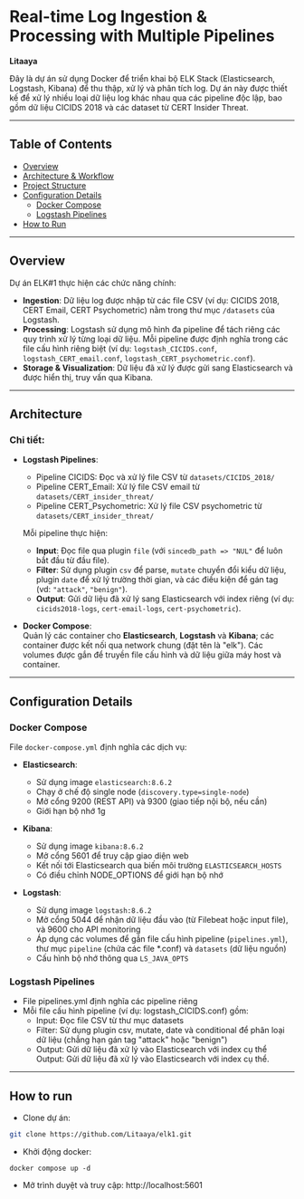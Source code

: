 # Real-time Log Ingestion & Processing with Multiple Pipelines

**Litaaya**

Đây là dự án sử dụng Docker để triển khai bộ ELK Stack (Elasticsearch, Logstash, Kibana) để thu thập, xử lý và phân tích log. Dự án này được thiết kế để xử lý nhiều loại dữ liệu log khác nhau qua các pipeline độc lập, bao gồm dữ liệu CICIDS 2018 và các dataset từ CERT Insider Threat.

---

## Table of Contents

- [Overview](#overview)
- [Architecture & Workflow](#architecture--workflow)
- [Project Structure](#project-structure)
- [Configuration Details](#configuration-details)
  - [Docker Compose](#docker-compose)
  - [Logstash Pipelines](#logstash-pipelines)
- [How to Run](#how-to-run)

---

## Overview

Dự án ELK#1 thực hiện các chức năng chính:

- **Ingestion**: Dữ liệu log được nhập từ các file CSV (ví dụ: CICIDS 2018, CERT Email, CERT Psychometric) nằm trong thư mục `/datasets` của Logstash.
- **Processing**: Logstash sử dụng mô hình đa pipeline để tách riêng các quy trình xử lý từng loại dữ liệu. Mỗi pipeline được định nghĩa trong các file cấu hình riêng biệt (ví dụ: `logstash_CICIDS.conf`, `logstash_CERT_email.conf`, `logstash_CERT_psychometric.conf`).
- **Storage & Visualization**: Dữ liệu đã xử lý được gửi sang Elasticsearch và được hiển thị, truy vấn qua Kibana.

---

## Architecture

### Chi tiết:
- **Logstash Pipelines**:  
  - Pipeline CICIDS: Đọc và xử lý file CSV từ `datasets/CICIDS_2018/`
  - Pipeline CERT_Email: Xử lý file CSV email từ `datasets/CERT_insider_threat/`
  - Pipeline CERT_Psychometric: Xử lý file CSV psychometric từ `datasets/CERT_insider_threat/`
  
  Mỗi pipeline thực hiện:
  - **Input**: Đọc file qua plugin `file` (với `sincedb_path => "NUL"` để luôn bắt đầu từ đầu file).
  - **Filter**: Sử dụng plugin `csv` để parse, `mutate` chuyển đổi kiểu dữ liệu, plugin `date` để xử lý trường thời gian, và các điều kiện để gán tag (vd: `"attack"`, `"benign"`).
  - **Output**: Gửi dữ liệu đã xử lý sang Elasticsearch với index riêng (ví dụ: `cicids2018-logs`, `cert-email-logs`, `cert-psychometric`).

- **Docker Compose**:  
  Quản lý các container cho **Elasticsearch**, **Logstash** và **Kibana**; các container được kết nối qua network chung (đặt tên là "elk"). Các volumes được gắn để truyền file cấu hình và dữ liệu giữa máy host và container.

---

## Configuration Details

### Docker Compose

File `docker-compose.yml` định nghĩa các dịch vụ:

- **Elasticsearch**:
  - Sử dụng image `elasticsearch:8.6.2`
  - Chạy ở chế độ single node (`discovery.type=single-node`)
  - Mở cổng 9200 (REST API) và 9300 (giao tiếp nội bộ, nếu cần)
  - Giới hạn bộ nhớ 1g

- **Kibana**:
  - Sử dụng image `kibana:8.6.2`
  - Mở cổng 5601 để truy cập giao diện web
  - Kết nối tới Elasticsearch qua biến môi trường `ELASTICSEARCH_HOSTS`
  - Có điều chỉnh NODE_OPTIONS để giới hạn bộ nhớ

- **Logstash**:
  - Sử dụng image `logstash:8.6.2`
  - Mở cổng 5044 để nhận dữ liệu đầu vào (từ Filebeat hoặc input file), và 9600 cho API monitoring
  - Áp dụng các volumes để gắn file cấu hình pipeline (`pipelines.yml`), thư mục `pipeline` (chứa các file *.conf) và `datasets` (dữ liệu nguồn)
  - Cấu hình bộ nhớ thông qua `LS_JAVA_OPTS`

### Logstash Pipelines

- File pipelines.yml định nghĩa các pipeline riêng
- Mỗi file cấu hình pipeline (ví dụ: logstash_CICIDS.conf) gồm:
  - Input: Đọc file CSV từ thư mục datasets
  - Filter: Sử dụng plugin csv, mutate, date và conditional để phân loại dữ liệu (chẳng hạn gán tag "attack" hoặc "benign")
  - Output: Gửi dữ liệu đã xử lý vào Elasticsearch với index cụ thể
Output: Gửi dữ liệu đã xử lý vào Elasticsearch với index cụ thể.

---

## How to run

- Clone dự án:
``` bash
git clone https://github.com/Litaaya/elk1.git
```
- Khởi động docker:
```
docker compose up -d
```
- Mở trình duyệt và truy cập: http://localhost:5601


